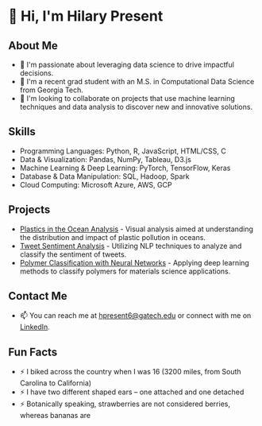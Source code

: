 # 👋 Hi, I'm Hilary Present

## About Me
- 👀 I'm passionate about leveraging data science to drive impactful decisions.
- 🌱 I'm a recent grad student with an M.S. in Computational Data Science from Georgia Tech.
- 💞️ I'm looking to collaborate on projects that use machine learning techniques and data analysis to discover new and innovative solutions.

## Skills
- Programming Languages: Python, R, JavaScript, HTML/CSS, C
- Data & Visualization: Pandas, NumPy, Tableau, D3.js
- Machine Learning & Deep Learning: PyTorch, TensorFlow, Keras
- Database & Data Manipulation: SQL, Hadoop, Spark
- Cloud Computing: Microsoft Azure, AWS, GCP

## Projects
- [Plastics in the Ocean Analysis](#) - Visual analysis aimed at understanding the distribution and impact of plastic pollution in oceans.
- [Tweet Sentiment Analysis](#) - Utilizing NLP techniques to analyze and classify the sentiment of tweets.
- [Polymer Classification with Neural Networks](#) - Applying deep learning methods to classify polymers for materials science applications.

## Contact Me
- 📫 You can reach me at [hpresent6@gatech.edu](mailto:hpresent6@gatech.edu) or connect with me on [LinkedIn](https://www.linkedin.com/in/hilarypresent).

## Fun Facts 
- ⚡ I biked across the country when I was 16 (3200 miles, from South Carolina to California)
- ⚡ I have two different shaped ears – one attached and one detached
- ⚡ Botanically speaking, strawberries are not considered berries, whereas bananas are
